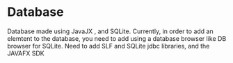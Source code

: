 # Database

Database made using JavaJX , and SQLite.
Currently, in order to add an elemtent to the database, you need to add using a database browser like DB browser for SQLite.
Need to add SLF and SQLite jdbc libraries, and the JAVAFX SDK
